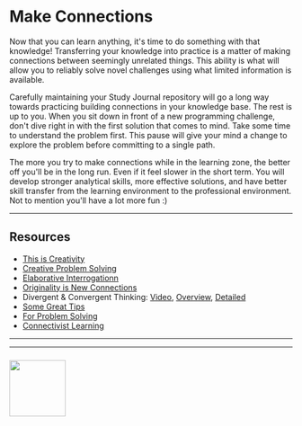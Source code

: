 # Make Connections

Now that you can learn anything, it's time to do something with that knowledge!  Transferring your knowledge into practice is a matter of making connections between seemingly unrelated things.  This ability is what will allow you to reliably solve novel challenges using what limited information is available.

Carefully maintaining your Study Journal repository will go a long way towards practicing building connections in your knowledge base.  The rest is up to you.  When you sit down in front of a new programming challenge, don't dive right in with the first solution that comes to mind.  Take some time to understand the problem first.  This pause will give your mind a change to explore the problem before committing to a single path.


The more you try to make connections while in the learning zone, the better off you'll be in the long run.  Even if it feel slower in the short term.  You will develop stronger analytical skills, more effective solutions, and have better skill transfer from the learning environment to the professional environment.  Not to mention you'll have a lot more fun :)


___

## Resources


* [This is Creativity](http://www.everyartist.me/creative-together/2017/4/27/creativity-divine-genius-or-just-making-connections)
* [Creative Problem Solving](https://elewa-academy.github.io/Collaboration/2-solution-design/)
* [Elaborative Interrogationn](http://www.learningscientists.org/blog/2016/7/7-1)
* [Originality is New Connections](https://blog.bufferapp.com/connections-in-the-brain-understanding-creativity-and-intelligenceconnections)
* Divergent & Convergent Thinking: [Video](https://www.youtube.com/watch?v=xjE2RV6IQzo), [Overview](https://www.teachthought.com/critical-thinking/3-modes-of-thought-divergent-convergent-thinking/), [Detailed](https://www.cleverism.com/idea-generation-divergent-vs-convergent-thinking/)
* [Some Great Tips](https://www.opencolleges.edu.au/informed/features/the-value-of-connecting-the-dots-to-create-real-learning/)
* [For Problem Solving](https://www.quora.com/How-can-I-improve-my-ability-to-make-connections-between-various-pieces-of-information-that-I-have-in-my-head)
* [Connectivist Learning](http://education-2020.wikispaces.com/Connectivism)


___
___
### <a href="https://hackyourfuture.be" target="_blank"><img src="https://user-images.githubusercontent.com/18554853/63941625-4c7c3d00-ca6c-11e9-9a76-8d5e3632fe70.jpg" width="100" height="100"></a>
